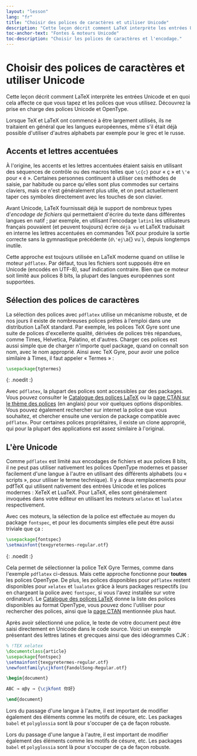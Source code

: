 ```yaml
---
layout: "lesson"
lang: "fr"
title: "Choisir des polices de caractères et utiliser Unicode"
description: "Cette leçon décrit comment LaTeX interprète les entrées Unicode et en quoi cela affecte ce que vous tapez et les polices que vous utilisez. Découvrez la prise en charge des polices Unicode et OpenType."
toc-anchor-text: "Fontes & moteurs Unicode"
toc-description: "Choisir les polices de caractères et l'encodage."
---
```


# Choisir des polices de caractères et utiliser Unicode

<span
  class="summary">Cette leçon décrit comment LaTeX interprète les entrées Unicode et en quoi cela affecte ce que vous tapez et les polices que vous utilisez. Découvrez la prise en charge des polices Unicode et OpenType.</span>


Lorsque TeX et LaTeX ont commencé à être largement utilisés, ils ne traitaient
en général que les langues européennes, même s'il était déjà possible d'utiliser
d'autres alphabets par exemple pour le grec et le russe.

## Accents et lettres accentuées

À l'origine, les accents et les lettres accentuées étaient saisis en utilisant
des séquences de contrôle ou des macros telles que `\c{c}` pour « ç » et `\'e`
pour « é ». Certaines personnes continuent à utiliser ces méthodes de saisie,
par habitude ou parce qu'elles sont plus commodes sur certains claviers,
mais ce n'est généralement plus utile, et on peut actuellement taper ces
symboles directement avec les touches de son clavier.

Avant Unicode, LaTeX fournissait déjà le support de nombreux types d'*encodage
de fichiers* qui permettaient d'écrire du texte dans différentes langues en
natif ; par exemple, en utilisant l'encodage `latin1` les utilisateurs français
pouvaient (et peuvent toujours) écrire `déjà vu` et LaTeX traduisait en interne
les lettres accentuées en commandes TeX pour produire la sortie correcte sans
la gymnastique précédente (`d\'ej\`a{} vu`), depuis longtemps inutile.

Cette approche est toujours utilisée en LaTeX moderne quand on utilise le moteur
`pdflatex`. Par défaut, tous les fichiers sont supposés être en Unicode (encodés
en UTF-8), sauf indication contraire. Bien que ce moteur soit limité aux polices
8&nbsp;bits, la plupart des langues européennes sont supportées.

## Sélection des polices de caractères

La sélection des polices avec `pdflatex` utilise un mécanisme robuste, et de nos
jours il existe de nombreuses polices prêtes à l'emploi dans une distribution
LaTeX standard. Par exemple, les polices TeX Gyre sont une suite de polices
d'excellente qualité, dérivées de polices très répandues, comme Times, Helvetica,
Palatino, et d'autres. Charger ces polices est aussi simple que de charger
n'importe quel package, quand on connaît son nom, avec le nom approprié. Ainsi
avec TeX Gyre, pour avoir une police similaire à Times, il faut appeler
« Termes » :


```latex
\usepackage{tgtermes}
```
{: .noedit :}

Avec `pdflatex`, la plupart des polices sont accessibles par des packages. Vous
pouvez consulter le [Catalogue des polices LaTeX](https://www.tug.org/FontCatalogue/)
ou la [page CTAN sur le thème des polices](https://www.ctan.org/topic/font)
(en anglais) pour voir quelques options disponibles. Vous pouvez également
rechercher sur internet la police que vous souhaitez, et chercher ensuite une
version de package compatible avec `pdflatex`. Pour certaines polices
propriétaires, il existe un clone approprié, qui pour la plupart des applications
est assez similaire à l'original.


## L'ère Unicode

Comme `pdflatex` est limité aux encodages de fichiers et aux polices 8&nbsp;bits,
il ne peut pas utiliser nativement les polices OpenType modernes et passer
facilement d'une langue à l'autre en utilisant des différents alphabets (ou
« scripts », pour utiliser le terme technique). Il y a deux remplacements pour
pdfTeX qui utilisent nativement des entrées Unicode et les polices modernes :
XeTeX et LuaTeX. Pour LaTeX, elles sont généralement invoquées dans votre
éditeur en utilisant les moteurs `xelatex` et `lualatex` respectivement.

Avec ces moteurs, la sélection de la police est effectuée au moyen du package
`fontspec`, et pour les documents simples elle peut être aussi triviale que ça :

```latex
\usepackage{fontspec}
\setmainfont{texgyretermes-regular.otf}
```
{: .noedit :}

Cela permet de sélectionner la police TeX Gyre Termes, comme dans l'exemple
`pdflatex` ci-dessus. Mais cette approche fonctionne pour **toutes** les polices
OpenType. De plus, les polices disponibles pour `pdflatex` restent disponibles
pour `xelatex` et `lualatex` grâce à leurs packages respectifs (ou en chargeant
la police avec `fontspec`, si vous l'avez installée sur votre ordinateur). Le
[Catalogue des polices LaTeX](https://www.tug.org/FontCatalogue/) donne la liste
des polices disponibles au format OpenType, vous pouvez donc l'utiliser pour
rechercher des polices, ainsi que la [page CTAN](https://www.ctan.org/topic/font)
mentionnée plus haut.

Après avoir sélectionné une police, le texte de votre document peut être saisi
directement en Unicode dans le code source. Voici un exemple présentant des
lettres latines et grecques ainsi que des idéogrammes CJK :

```latex
% !TEX xelatex
\documentclass{article}
\usepackage{fontspec}
\setmainfont{texgyretermes-regular.otf}
\newfontfamily\cjkfont{FandolSong-Regular.otf}

\begin{document}

ABC → αβγ → {\cjkfont 你好}

\end{document}
```

Lors du passage d'une langue à l'autre, il est important de modifier également
des éléments comme les motifs de césure, etc. Les packages `babel` et
`polyglossia` sont là pour s'occuper de ça de façon robuste.


<p class="hint">Lors du passage d'une langue à l'autre, il est important de modifier également
des éléments comme les motifs de césure, etc. Les packages <code>babel</code> et
<code>polyglossia</code> sont là pour s'occuper de ça de façon robuste.</p>
